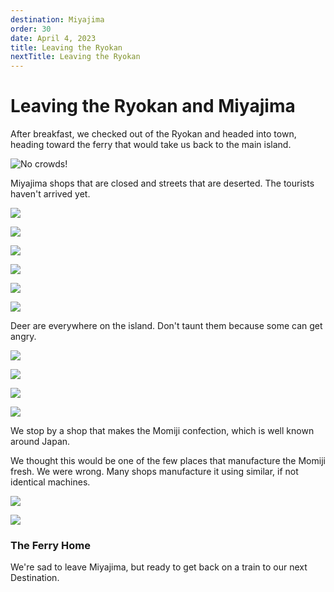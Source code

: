 ```yaml
---
destination: Miyajima
order: 30
date: April 4, 2023
title: Leaving the Ryokan
nextTitle: Leaving the Ryokan
---
```


# Leaving the Ryokan and Miyajima

After breakfast, we checked out of the Ryokan and headed into town, heading toward the ferry that would take us back to the main island.

![No crowds!](/assets/miyajima/PXL_20230418_000847121.jpg)

Miyajima shops that are closed and streets that are deserted. The tourists haven't arrived yet.

![](/assets/miyajima/PXL_20230418_001318344.jpg)

![](/assets/miyajima/PXL_20230418_001340801.jpg)

![](/assets/miyajima/PXL_20230418_001440040.jpg)

![](/assets/miyajima/PXL_20230418_001446240.jpg)

![](/assets/miyajima/PXL_20230418_001502259.jpg)

![](/assets/miyajima/PXL_20230418_001814294.jpg)

Deer are everywhere on the island. Don't taunt them because some can get angry.

![](/assets/miyajima/PXL_20230418_002419900.jpg)

![](/assets/miyajima/PXL_20230418_002643077.jpg)

![](/assets/miyajima/PXL_20230418_003853603.jpg)

![](/assets/miyajima/PXL_20230418_005318367.MP.jpg)

We stop by a shop that makes the Momiji confection, which is well known around Japan. 

We thought this would be one of the few places that manufacture the Momiji fresh. We were wrong. Many shops manufacture it using similar, if not identical machines. 

![](/assets/miyajima/PXL_20230418_010109454.jpg)

![](/assets/miyajima/PXL_20230418_012641912.jpg)

### The Ferry Home

We're sad to leave Miyajima, but ready to get back on a train to our next Destination.

